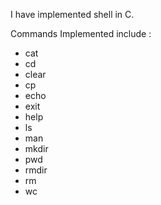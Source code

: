 I have implemented shell in C.

Commands Implemented include :
- cat
- cd
- clear
- cp
- echo
- exit
- help
- ls
- man
- mkdir
- pwd
- rmdir
- rm
- wc
